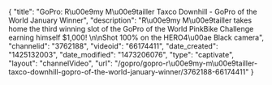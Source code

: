 {
    "title": "GoPro: R\u00e9my M\u00e9tailler Taxco Downhill - GoPro of the World January Winner",
    "description": "R\u00e9my M\u00e9tailler takes home the third winning slot of the GoPro of the World PinkBike Challenge earning himself $1,000! \n\nShot 100% on the HERO4\u00ae Black camera",
    "channelid": "3762188",
    "videoid": "66174411",
    "date_created": "1425132003",
    "date_modified": "1473206076",
    "type": "captivate",
    "layout": "channelVideo",
    "url": "\/gopro\/gopro-r\u00e9my-m\u00e9tailler-taxco-downhill-gopro-of-the-world-january-winner\/3762188-66174411"
}